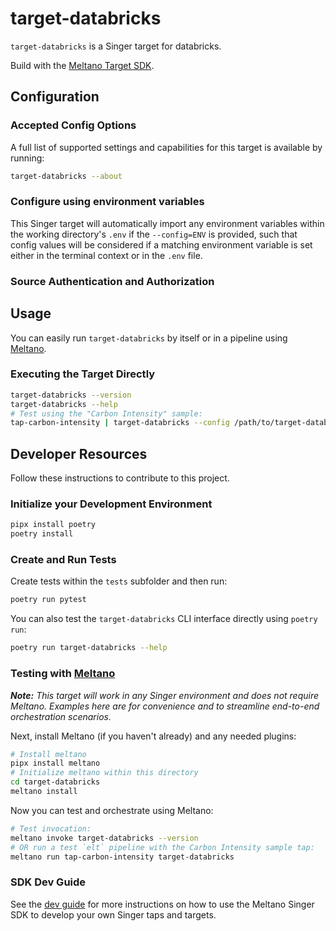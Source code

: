 # target-databricks

`target-databricks` is a Singer target for databricks.

Build with the [Meltano Target SDK](https://sdk.meltano.com).

<!--

Developer TODO: Update the below as needed to correctly describe the install procedure. For instance, if you do not have a PyPi repo, or if you want users to directly install from your git repo, you can modify this step as appropriate.

## Installation

Install from PyPi:

```bash
pipx install target-databricks
```

Install from GitHub:

```bash
pipx install git+https://github.com/ORG_NAME/target-databricks.git@main
```

-->

## Configuration

### Accepted Config Options

<!--
Developer TODO: Provide a list of config options accepted by the target.

This section can be created by copy-pasting the CLI output from:

```
target-databricks --about --format=markdown
```
-->

A full list of supported settings and capabilities for this
target is available by running:

```bash
target-databricks --about
```

### Configure using environment variables

This Singer target will automatically import any environment variables within the working directory's
`.env` if the `--config=ENV` is provided, such that config values will be considered if a matching
environment variable is set either in the terminal context or in the `.env` file.

### Source Authentication and Authorization

<!--
Developer TODO: If your target requires special access on the destination system, or any special authentication requirements, provide those here.
-->

## Usage

You can easily run `target-databricks` by itself or in a pipeline using [Meltano](https://meltano.com/).

### Executing the Target Directly

```bash
target-databricks --version
target-databricks --help
# Test using the "Carbon Intensity" sample:
tap-carbon-intensity | target-databricks --config /path/to/target-databricks-config.json
```

## Developer Resources

Follow these instructions to contribute to this project.

### Initialize your Development Environment

```bash
pipx install poetry
poetry install
```

### Create and Run Tests

Create tests within the `tests` subfolder and
  then run:

```bash
poetry run pytest
```

You can also test the `target-databricks` CLI interface directly using `poetry run`:

```bash
poetry run target-databricks --help
```

### Testing with [Meltano](https://meltano.com/)

_**Note:** This target will work in any Singer environment and does not require Meltano.
Examples here are for convenience and to streamline end-to-end orchestration scenarios._

<!--
Developer TODO:
Your project comes with a custom `meltano.yml` project file already created. Open the `meltano.yml` and follow any "TODO" items listed in
the file.
-->

Next, install Meltano (if you haven't already) and any needed plugins:

```bash
# Install meltano
pipx install meltano
# Initialize meltano within this directory
cd target-databricks
meltano install
```

Now you can test and orchestrate using Meltano:

```bash
# Test invocation:
meltano invoke target-databricks --version
# OR run a test `elt` pipeline with the Carbon Intensity sample tap:
meltano run tap-carbon-intensity target-databricks
```

### SDK Dev Guide

See the [dev guide](https://sdk.meltano.com/en/latest/dev_guide.html) for more instructions on how to use the Meltano Singer SDK to
develop your own Singer taps and targets.
